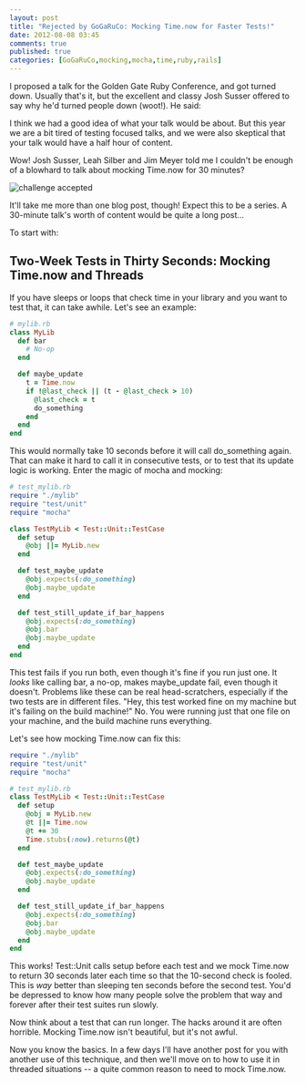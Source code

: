 ```yaml
---
layout: post
title: "Rejected by GoGaRuCo: Mocking Time.now for Faster Tests!"
date: 2012-08-08 03:45
comments: true
published: true
categories: [GoGaRuCo,mocking,mocha,time,ruby,rails]
---
```

I proposed a talk for the Golden Gate Ruby Conference, and got turned down.  Usually that's it, but the excellent and classy Josh Susser offered to say why he'd turned people down (woot!).  He said:

I think we had a good idea of what your talk would be about. But this year we are a bit tired of testing focused talks, and we were also skeptical that your talk would have a half hour of content.

Wow!  Josh Susser, Leah Silber and Jim Meyer told me I couldn't be enough of a blowhard to talk about mocking Time.now for 30 minutes?

<img src="/images/23/challenge_accepted.jpeg"
   alt="challenge accepted" />

It'll take me more than one blog post, though!  Expect this to be a series.  A 30-minute talk's worth of content would be quite a long post...

To start with:

## Two-Week Tests in Thirty Seconds: Mocking Time.now and Threads

If you have sleeps or loops that check time in your library and you want to test that, it can take awhile.  Let's see an example:

``` ruby
# mylib.rb
class MyLib
  def bar
    # No-op
  end

  def maybe_update
    t = Time.now
    if !@last_check || (t - @last_check > 10)
      @last_check = t
      do_something
    end
  end
end
```

This would normally take 10 seconds before it will call do_something again.  That can make it hard to call it in consecutive tests, or to test that its update logic is working.  Enter the magic of mocha and mocking:

``` ruby
# test_mylib.rb
require "./mylib"
require "test/unit"
require "mocha"

class TestMyLib < Test::Unit::TestCase
  def setup
    @obj ||= MyLib.new
  end

  def test_maybe_update
    @obj.expects(:do_something)
    @obj.maybe_update
  end

  def test_still_update_if_bar_happens
    @obj.expects(:do_something)
    @obj.bar
    @obj.maybe_update
  end
end
```

This test fails if you run both, even though it's fine if you run just one.  It *looks* like calling bar, a no-op, makes maybe_update fail, even though it doesn't.  Problems like these can be real head-scratchers, especially if the two tests are in different files.  "Hey, this test worked fine on my machine but it's failing on the build machine!"  No.  You were running just that one file on your machine, and the build machine runs everything.

Let's see how mocking Time.now can fix this:

``` ruby
require "./mylib"
require "test/unit"
require "mocha"

# test_mylib.rb
class TestMyLib < Test::Unit::TestCase
  def setup
    @obj = MyLib.new
    @t ||= Time.now
    @t += 30
    Time.stubs(:now).returns(@t)
  end

  def test_maybe_update
    @obj.expects(:do_something)
    @obj.maybe_update
  end

  def test_still_update_if_bar_happens
    @obj.expects(:do_something)
    @obj.bar
    @obj.maybe_update
  end
end
```

This works!  Test::Unit calls setup before each test and we mock Time.now to return 30 seconds later each time so that the 10-second check is fooled.  This is *way* better than sleeping ten seconds before the second test.  You'd be depressed to know how many people solve the problem that way and forever after their test suites run slowly.

Now think about a test that can run longer.  The hacks around it are often horrible.  Mocking Time.now isn't beautiful, but it's not awful.

Now you know the basics.  In a few days I'll have another post for you with another use of this technique, and then we'll move on to how to use it in threaded situations -- a quite common reason to need to mock Time.now.

